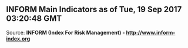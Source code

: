 ## INFORM Main Indicators as of Tue, 19 Sep 2017 03:20:48 GMT

Source: **INFORM (Index For Risk Management) - http://www.inform-index.org**